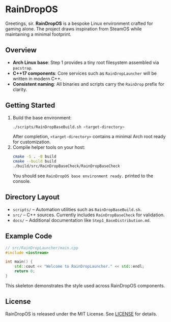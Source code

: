 # RainDropOS

Greetings, sir. **RainDropOS** is a bespoke Linux environment crafted for gaming alone. The project draws inspiration from SteamOS while maintaining a minimal footprint.

## Overview
- **Arch Linux base**: Step 1 provides a tiny root filesystem assembled via `pacstrap`.
- **C++17 components**: Core services such as `RainDropLauncher` will be written in modern C++.
- **Consistent naming**: All binaries and scripts carry the `RainDrop` prefix for clarity.

## Getting Started
1. Build the base environment:
   ```bash
   ./scripts/RainDropBaseBuild.sh <target-directory>
   ```
   After completion, `<target-directory>` contains a minimal Arch root ready for customization.
2. Compile helper tools on your host:
   ```bash
   cmake -S . -B build
   cmake --build build
   ./build/src/RainDropBaseCheck/RainDropBaseCheck
   ```
   You should see `RainDropOS base environment ready.` printed to the console.

## Directory Layout
- `scripts/` – Automation utilities such as `RainDropBaseBuild.sh`.
- `src/` – C++ sources. Currently includes `RainDropBaseCheck` for validation.
- `docs/` – Additional documentation like `Step1_BaseDistribution.md`.

## Example Code
```cpp
// src/RainDropLauncher/main.cpp
#include <iostream>

int main() {
    std::cout << "Welcome to RainDropLauncher." << std::endl;
    return 0;
}
```
This skeleton demonstrates the style used across RainDropOS components.

## License
RainDropOS is released under the MIT License. See [LICENSE](LICENSE) for details.
